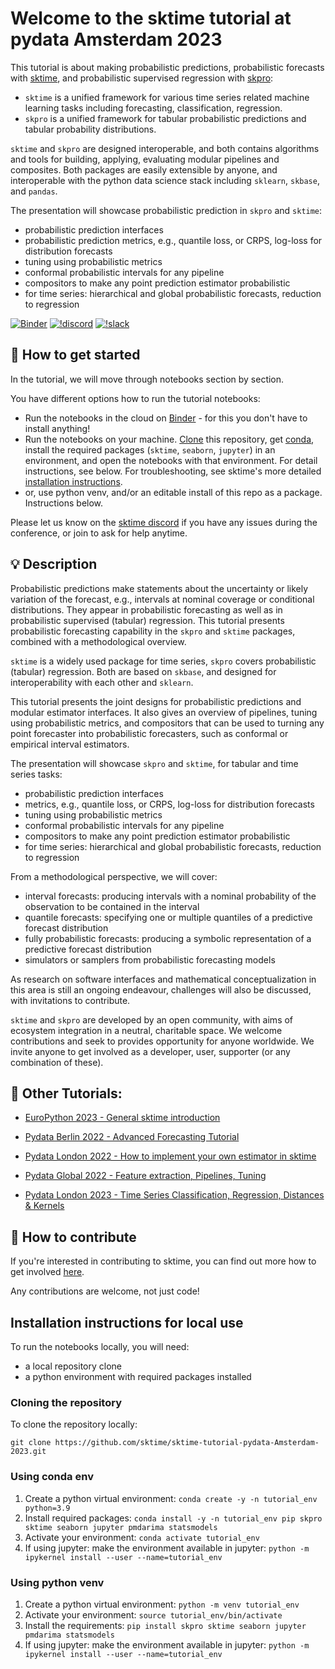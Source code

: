 Welcome to the sktime tutorial at pydata Amsterdam 2023
=======================================================

This tutorial is about making probabilistic predictions, probabilistic forecasts with [sktime],
and probabilistic supervised regression with [skpro]:

* `sktime` is a unified framework for various time series related machine learning tasks including forecasting, classification, regression.
* `skpro` is a unified framework for tabular probabilistic predictions and tabular probability distributions.

`sktime` and `skpro` are designed interoperable, and both contains algorithms and tools for building, applying, evaluating modular pipelines and composites. Both packages are easily extensible by anyone, and interoperable with the python data science stack including `sklearn`, `skbase`, and `pandas`.

The presentation will showcase probabilistic prediction in ``skpro`` and ``sktime``:

* probabilistic prediction interfaces
* probabilistic prediction metrics, e.g., quantile loss, or CRPS, log-loss for distribution forecasts
* tuning using probabilistic metrics
* conformal probabilistic intervals for any pipeline
* compositors to make any point prediction estimator probabilistic
* for time series: hierarchical and global probabilistic forecasts, reduction to regression

[skpro]: https://skpro.readthedocs.io/en/latest
[sktime]: https://sktime.net

[![Binder](https://mybinder.org/badge_logo.svg)](https://mybinder.org/v2/gh/sktime/sktime-tutorial-pydata-Amsterdam-2023/main?filepath=notebooks) [![!discord](https://img.shields.io/static/v1?logo=discord&label=discord&message=chat&color=lightgreen)](https://discord.com/invite/54ACzaFsn7) [![!slack](https://img.shields.io/static/v1?logo=linkedin&label=LinkedIn&message=news&color=lightblue)](https://www.linkedin.com/company/scikit-time/)

## :rocket: How to get started

In the tutorial, we will move through notebooks section by section.

You have different options how to run the tutorial notebooks:

* Run the notebooks in the cloud on [Binder] - for this you don't have to install anything!
* Run the notebooks on your machine. [Clone] this repository, get [conda], install the required packages (`sktime`, `seaborn`, `jupyter`) in an environment, and open the notebooks with that environment. For detail instructions, see below. For troubleshooting, see sktime's more detailed [installation instructions].
* or, use python venv, and/or an editable install of this repo as a package. Instructions below.

[Binder]: https://mybinder.org/v2/gh/sktime/sktime-tutorial-europython-2023/main?filepath=notebooks
[clone]: https://help.github.com/en/github/creating-cloning-and-archiving-repositories/cloning-a-repository
[conda]: https://docs.conda.io/en/latest/
[installation instructions]: https://www.sktime.net/en/latest/installation.html

Please let us know on the [sktime discord](https://discord.com/invite/54ACzaFsn7) if you have any issues during the conference, or join to ask for help anytime.

## :bulb: Description

Probabilistic predictions make statements about the uncertainty or likely variation of the forecast, e.g., intervals at nominal coverage or conditional distributions.
They appear in probabilistic forecasting as well as in probabilistic supervised (tabular) regression.
This tutorial presents probabilistic forecasting capability in the `skpro` and `sktime` packages, combined with a methodological overview.

`sktime` is a widely used package for time series, `skpro` covers probabilistic (tabular) regression. Both are based on `skbase`, and designed for interoperability with each other and `sklearn`.

This tutorial presents the joint designs for probabilistic predictions and modular estimator interfaces. It also gives an overview of pipelines, tuning using probabilistic metrics, and compositors that can be used to turning any point forecaster into probabilistic forecasters, such as conformal or empirical interval estimators.

The presentation will showcase `skpro` and `sktime`, for tabular and time series tasks:

* probabilistic prediction interfaces
* metrics, e.g., quantile loss, or CRPS, log-loss for distribution forecasts
* tuning using probabilistic metrics
* conformal probabilistic intervals for any pipeline
* compositors to make any point prediction estimator probabilistic
* for time series: hierarchical and global probabilistic forecasts, reduction to regression

From a methodological perspective, we will cover:

* interval forecasts: producing intervals with a nominal probability of the observation to be contained in the interval
* quantile forecasts: specifying one or multiple quantiles of a predictive forecast distribution
* fully probabilistic forecasts: producing a symbolic representation of a predictive forecast distribution
* simulators or samplers from probabilistic forecasting models

As research on software interfaces and mathematical conceptualization in this area is still an ongoing endeavour, challenges will also be discussed, with invitations to contribute.

`sktime` and `skpro` are developed by an open community, with aims of ecosystem integration in a neutral, charitable space.
We welcome contributions and seek to provides opportunity for anyone worldwide.
We invite anyone to get involved as a developer, user, supporter (or any combination of these).

## :movie_camera: Other Tutorials:

- [EuroPython 2023 - General sktime introduction](https://github.com/sktime/sktime-tutorial-europython-2023)

- [Pydata Berlin 2022 - Advanced Forecasting Tutorial](https://www.youtube.com/watch?v=4Rf9euAhjNc)

- [Pydata London 2022 - How to implement your own estimator in sktime](https://www.youtube.com/watch?v=S_3ewcvs_pg)

- [Pydata Global 2022 - Feature extraction, Pipelines, Tuning](https://github.com/sktime/sktime-tutorial-pydata-global-2022)

- [Pydata London 2023 - Time Series Classification, Regression, Distances & Kernels](https://github.com/sktime/sktime-tutorial-pydata-london-2023)

## :wave: How to contribute

If you're interested in contributing to sktime, you can find out more how to get involved [here](https://www.sktime.net/en/latest/get_involved.html).

Any contributions are welcome, not just code!

## Installation instructions for local use

To run the notebooks locally, you will need:

* a local repository clone
* a python environment with required packages installed

### Cloning the repository

To clone the repository locally:

`git clone https://github.com/sktime/sktime-tutorial-pydata-Amsterdam-2023.git`

### Using conda env

1. Create a python virtual environment:
`conda create -y -n tutorial_env python=3.9`
2. Install required packages:
`conda install -y -n tutorial_env pip skpro sktime seaborn jupyter pmdarima statsmodels`
3. Activate your environment:
`conda activate tutorial_env`
4. If using jupyter: make the environment available in jupyter:
`python -m ipykernel install --user --name=tutorial_env`

### Using python venv

1. Create a python virtual environment:
`python -m venv tutorial_env`
2. Activate your environment:
`source tutorial_env/bin/activate`
3. Install the requirements:
`pip install skpro sktime seaborn jupyter pmdarima statsmodels`
4. If using jupyter: make the environment available in jupyter:
`python -m ipykernel install --user --name=tutorial_env`
